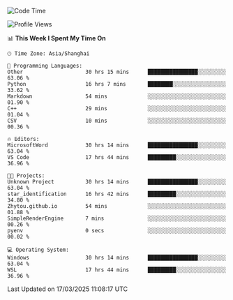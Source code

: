 <!--START_SECTION:waka-->
![Code Time](http://img.shields.io/badge/Code%20Time-2%2C418%20hrs%2020%20mins-blue)

![Profile Views](http://img.shields.io/badge/Profile%20Views-1-blue)

📊 **This Week I Spent My Time On** 

```text
🕑︎ Time Zone: Asia/Shanghai

💬 Programming Languages: 
Other                    30 hrs 15 mins      ████████████████░░░░░░░░░   63.06 % 
Python                   16 hrs 7 mins       ████████░░░░░░░░░░░░░░░░░   33.62 % 
Markdown                 54 mins             ░░░░░░░░░░░░░░░░░░░░░░░░░   01.90 % 
C++                      29 mins             ░░░░░░░░░░░░░░░░░░░░░░░░░   01.04 % 
CSV                      10 mins             ░░░░░░░░░░░░░░░░░░░░░░░░░   00.36 % 

🔥 Editors: 
MicrosoftWord            30 hrs 14 mins      ████████████████░░░░░░░░░   63.04 % 
VS Code                  17 hrs 44 mins      █████████░░░░░░░░░░░░░░░░   36.96 % 

🐱‍💻 Projects: 
Unknown Project          30 hrs 14 mins      ████████████████░░░░░░░░░   63.04 % 
star_identification      16 hrs 42 mins      █████████░░░░░░░░░░░░░░░░   34.80 % 
Zhytou.github.io         54 mins             ░░░░░░░░░░░░░░░░░░░░░░░░░   01.88 % 
SimpleRenderEngine       7 mins              ░░░░░░░░░░░░░░░░░░░░░░░░░   00.26 % 
pyenv                    0 secs              ░░░░░░░░░░░░░░░░░░░░░░░░░   00.02 % 

💻 Operating System: 
Windows                  30 hrs 14 mins      ████████████████░░░░░░░░░   63.04 % 
WSL                      17 hrs 44 mins      █████████░░░░░░░░░░░░░░░░   36.96 % 
```


 Last Updated on 17/03/2025 11:08:17 UTC
<!--END_SECTION:waka-->